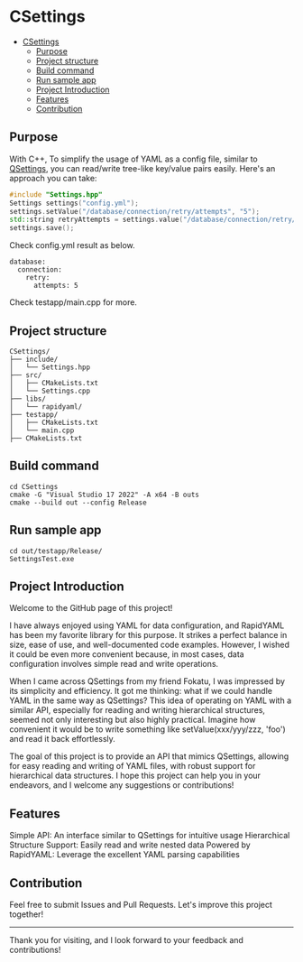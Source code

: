 # CSettings

- [CSettings](#csettings)
  - [Purpose](#purpose)
  - [Project structure](#project-structure)
  - [Build command](#build-command)
  - [Run sample app](#run-sample-app)
  - [Project Introduction](#project-introduction)
  - [Features](#features)
  - [Contribution](#contribution)

## Purpose
With C++, To simplify the usage of YAML as a config file, similar to [QSettings](https://doc.qt.io/qt-6/qsettings.html), you can read/write tree-like key/value pairs easily. Here's an approach you can take:

```cpp
#include "Settings.hpp"
Settings settings("config.yml");
settings.setValue("/database/connection/retry/attempts", "5");
std::string retryAttempts = settings.value("/database/connection/retry/attempts");
settings.save();
```
Check config.yml result as below.
```
database:
  connection:
    retry:
      attempts: 5
```

Check testapp/main.cpp for more.

## Project structure
```
CSettings/
├── include/
│   └── Settings.hpp
├── src/
│   ├── CMakeLists.txt
│   └── Settings.cpp
├── libs/
│   └── rapidyaml/
├── testapp/
│   ├── CMakeLists.txt
│   └── main.cpp
├── CMakeLists.txt
```

## Build command

```
cd CSettings
cmake -G "Visual Studio 17 2022" -A x64 -B outs
cmake --build out --config Release
```

## Run sample app
```
cd out/testapp/Release/
SettingsTest.exe
```

## Project Introduction

Welcome to the GitHub page of this project!

I have always enjoyed using YAML for data configuration, and RapidYAML has been my favorite library for this purpose. It strikes a perfect balance in size, ease of use, and well-documented code examples. However, I wished it could be even more convenient because, in most cases, data configuration involves simple read and write operations.

When I came across QSettings from my friend Fokatu, I was impressed by its simplicity and efficiency. It got me thinking: what if we could handle YAML in the same way as QSettings? This idea of operating on YAML with a similar API, especially for reading and writing hierarchical structures, seemed not only interesting but also highly practical. Imagine how convenient it would be to write something like setValue(xxx/yyy/zzz, 'foo') and read it back effortlessly.

The goal of this project is to provide an API that mimics QSettings, allowing for easy reading and writing of YAML files, with robust support for hierarchical data structures. I hope this project can help you in your endeavors, and I welcome any suggestions or contributions!

## Features

Simple API: An interface similar to QSettings for intuitive usage
Hierarchical Structure Support: Easily read and write nested data
Powered by RapidYAML: Leverage the excellent YAML parsing capabilities

## Contribution

Feel free to submit Issues and Pull Requests. Let's improve this project together!

___

Thank you for visiting, and I look forward to your feedback and contributions!
